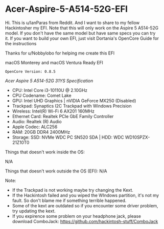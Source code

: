 # Acer-Aspire-5-A514-52G-EFI
Hi. This is u/IanParas from Reddit. And I want to share to my fellow Hackintosher my EFI. Note that this will only work on the Aspire 5 A514-52G model. If you don't have the same model but have same specs you can try it. If you want to build your own EFI, just visit Dortania's OpenCore Guide for the instructions

Thanks for u/Nobbylobo for helping me create this EFI

macOS Monterey and macOS Ventura Ready EFI

`OpenCore Version: 0.8.5`

*Acer Aspire 5 A514-52G 31YS Specification*

- CPU: Intel Core i3-10110U @ 2.10GHz
- CPU Codename: Comet Lake
- GPU: Intel UHD Graphics | nVIDIA GeForce MX250 (Disabled)
- Trackpad: Synaptics I2C Trackpad with Windows Precision 
- Wireless: Intel(R) Wi-Fi 6 AX201 160MHz
- Ethernet Card: Realtek PCIe GbE Family Controller
- Audio: Realtek (R) Audio
- Apple Codec: ALC256
- RAM: 20GB DDR4 2400MHz
- Storage:  SSD: NVMe WDC PC SN520 SDA | HDD: WDC WD10SPZX-21Z10T0


Things that doesn't work inside the OS: 

N/A

Things that doesn't work outside the OS (EFI):
N/A

Note:
- If the Trackpad is not working maybe try changing the Kext.
- If the Hackintosh failed and you wiped the WIndows partition, it's not my fault. So don't blame me if something terrible happened.
- Some of the kext are outdated so if you encounter some driver problem, try updating the kext.
- If you expirence some problem on your headphone jack, please download ComboJack: https://github.com/hackintosh-stuff/ComboJack

